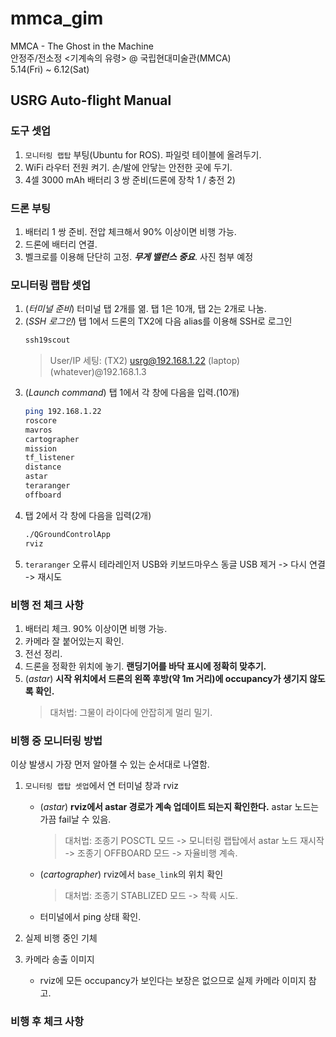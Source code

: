 # mmca_gim

MMCA - The Ghost in the Machine \
안정주/전소정 <기계속의 유령> @ 국립현대미술관(MMCA) \
5.14(Fri) ~ 6.12(Sat)


## USRG Auto-flight Manual

### 도구 셋업
1. `모니터링 랩탑` 부팅(Ubuntu for ROS). 파일럿 테이블에 올려두기.
2. WiFi 라우터 전원 켜기. 손/발에 안닿는 안전한 곳에 두기.
3. 4셀 3000 mAh 배터리 3 쌍 준비(드론에 장착 1 / 충전 2)

### 드론 부팅
1. 배터리 1 쌍 준비. 전압 체크해서 90% 이상이면 비행 가능.
3. 드론에 배터리 연결.
4. 벨크로를 이용해 단단히 고정. ***무게 밸런스 중요***. 사진 첨부 예정


### 모니터링 랩탑 셋업
1. (*터미널 준비*) 터미널 탭 2개를 엶. 탭 1은 10개, 탭 2는 2개로 나눔.
2. (*SSH 로그인*) 탭 1에서 드론의 TX2에 다음 alias를 이용해 SSH로 로그인
    ```bash
    ssh19scout
    ```
    > User/IP 세팅: (TX2) usrg@192.168.1.22 (laptop) (whatever)@192.168.1.3
3. (*Launch command*) 탭 1에서 각 창에 다음을 입력.(10개)
    ```bash
    ping 192.168.1.22
    roscore
    mavros
    cartographer
    mission
    tf_listener
    distance
    astar
    teraranger
    offboard
    ```
4.  탭 2에서 각 창에 다음을 입력(2개)
    ```bash
    ./QGroundControlApp
    rviz
    ```
5. `teraranger` 오류시 테라레인저 USB와 키보드마우스 동글 USB 제거 -> 다시 연결 -> 재시도


### 비행 전 체크 사항
1. 배터리 체크. 90% 이상이면 비행 가능.
2. 카메라 잘 붙어있는지 확인.
3. 전선 정리.
4. 드론을 정확한 위치에 놓기. **랜딩기어를 바닥 표시에 정확히 맞추기.**
5. (*astar*) **시작 위치에서 드론의 왼쪽 후방(약 1m 거리)에 occupancy가 생기지 않도록 확인.**
   > 대처법: 그물이 라이다에 안잡히게 멀리 밀기.


### 비행 중 모니터링 방법
이상 발생시 가장 먼저 알아챌 수 있는 순서대로 나열함.

1. `모니터링 랩탑 셋업`에서 연 터미널 창과 rviz
    - (*astar*) **rviz에서 astar 경로가 계속 업데이트 되는지 확인한다.** astar 노드는 가끔 fail날 수 있음.
        > 대처법: 조종기 POSCTL 모드 -> 모니터링 랩탑에서 astar 노드 재시작 -> 조종기 OFFBOARD 모드 -> 자율비행 계속.
    - (*cartographer*) rviz에서 `base_link`의 위치 확인
        > 대처법: 조종기 STABLIZED 모드 -> 착륙 시도.
    - 터미널에서 ping 상태 확인.

2. 실제 비행 중인 기체

3. 카메라 송출 이미지
    - rviz에 모든 occupancy가 보인다는 보장은 없으므로 실제 카메라 이미지 참고.

### 비행 후 체크 사항
